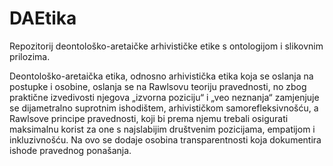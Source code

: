 # DAEtika
Repozitorij deontološko-aretaičke arhivističke etike s ontologijom i slikovnim prilozima.

Deontološko-aretaička etika, odnosno arhivistička etika koja se oslanja na postupke i osobine, oslanja se na Rawlsovu teoriju pravednosti, no zbog praktične izvedivosti njegova „izvorna poziciju“ i „veo neznanja“ zamjenjuje se dijametralno suprotnim ishodištem, arhivističkom samorefleksivnošću, a Rawlsove principe pravednosti, koji bi prema njemu trebali osigurati maksimalnu korist za one s najslabijim društvenim pozicijama, empatijom i inkluzivnošću. Na ovo se dodaje osobina transparentnosti koja dokumentira ishode pravednog ponašanja. 
